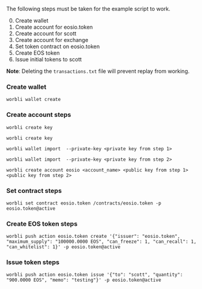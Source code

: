 The following steps must be taken for the example script to work.

0. Create wallet
0. Create account for eosio.token
0. Create account for scott
0. Create account for exchange
0. Set token contract on eosio.token
0. Create EOS token
0. Issue initial tokens to scott

**Note**:
Deleting the `transactions.txt` file will prevent replay from working.


### Create wallet
`worbli wallet create`

### Create account steps
`worbli create key`

`worbli create key`

`worbli wallet import  --private-key <private key from step 1>`

`worbli wallet import  --private-key <private key from step 2>`

`worbli create account eosio <account_name> <public key from step 1> <public key from step 2>`

### Set contract steps
`worbli set contract eosio.token /contracts/eosio.token -p eosio.token@active`

### Create EOS token steps
`worbli push action eosio.token create '{"issuer": "eosio.token", "maximum_supply": "100000.0000 EOS", "can_freeze": 1, "can_recall": 1, "can_whitelist": 1}' -p eosio.token@active`

### Issue token steps
`worbli push action eosio.token issue '{"to": "scott", "quantity": "900.0000 EOS", "memo": "testing"}' -p eosio.token@active`
